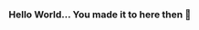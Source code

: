 ### Hello World... You made it to here then 👋

<!--
**vchealy/vchealy** is a ✨ _special_ ✨ repository because its `README.md` (this file) appears on your GitHub profile.

Here are some ideas to get you started:
->
- 🔭 I’m currently working on building a portfolio
- 🌱 I’m currently learning ... Python-Data Science,  JavaScript and various other things that take my fancy
- 👯 I’m looking to collaborate on front-end testing
- 🤔 I’m looking for test or other operational  employment
- 💬 Ask me about anything, I will do my best to help
- 📫 How to reach me: email: vchealy@gmail.com
- 😄 Pronouns: He/Him
- ⚡ Some day, life will be perfect for everyone
